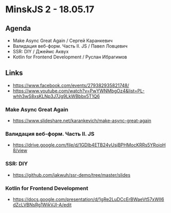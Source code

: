 # MinskJS 2 - 18.05.17


## Agenda

- Make Async Great Again / Сергей Каранкевич
- Валидация веб-форм. Часть II. JS / Павел Ловцевич
- SSR: DIY / Джеймс Аквух
- Kotlin for Frontend Development / Руслан Ибрагимов


## Links

- https://www.facebook.com/events/279382935821748/
- https://www.youtube.com/watch?v=PwYWNMbgOz4&list=PL-whh3wS8xsKLNp3J7Jg9LkWBbbx5T1Q6


### Make Async Great Again

- https://www.slideshare.net/karankevich/make-async-great-again

### Валидация веб-форм. Часть II. JS

- https://drive.google.com/file/d/1GDIb4ETB24yUsjBPHMocKRRs5YRoioH8/view

### SSR: DIY

- https://github.com/jakwuh/ssr-demo/tree/master/slides

### Kotlin for Frontend Development

- https://docs.google.com/presentation/d/1gRe2LuDCcErBWaeVt57xWIl6dZcLVBNsRg1WikVJI-A/edit